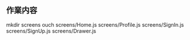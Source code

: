 ## 作業内容

mkdir screens
ouch screens/Home.js screens/Profile.js screens/SignIn.js screens/SignUp.js screens/Drawer.js